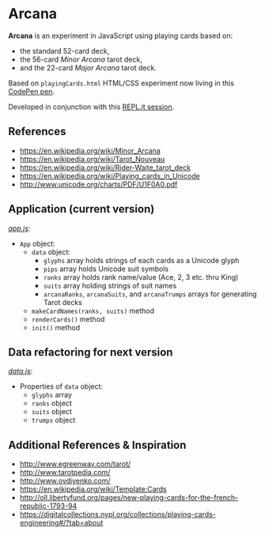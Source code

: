 # Arcana

**Arcana** is an experiment in JavaScript using playing cards based on:
* the standard 52-card deck,
* the 56-card *Minor Arcana* tarot deck,
* and the 22-card *Major Arcana* tarot deck.

Based on `playingCards.html` HTML/CSS experiment now living in this [CodePen pen](https://codepen.io/ogab/pen/peXpqW).

Developed in conjunction with this [REPL.it session](https://repl.it/HBzu/110).

## References
* https://en.wikipedia.org/wiki/Minor_Arcana
* https://en.wikipedia.org/wiki/Tarot_Nouveau
* https://en.wikipedia.org/wiki/Rider-Waite_tarot_deck
* https://en.wikipedia.org/wiki/Playing_cards_in_Unicode
* http://www.unicode.org/charts/PDF/U1F0A0.pdf


## Application (current version)
[*app.js*](js/app.js):
* `App` object:
  * `data` object:
    * `glyphs` array holds strings of each cards as a Unicode glyph
    * `pips` array holds Unicode suit symbols
    * `ranks` array holds rank name/value (Ace, 2, 3 etc. thru King)
    * `suits` array holding strings of suit names
    * `arcanaRanks`, `arcanaSuits`, and `arcanaTrumps` arrays for generating Tarot decks
  * `makeCardNames(ranks, suits)` method
  * `renderCards()` method
  * `init()` method

## Data refactoring for next version
[*data.js*](js/data.js):
* Properties of `data` object:
  * `glyphs` array
  * `ranks` object
  * `suits` object
  * `trumps` object

## Additional References & Inspiration
* http://www.egreenway.com/tarot/
* http://www.tarotpedia.com/
* http://www.ovdiyenko.com/
* https://en.wikipedia.org/wiki/Template:Cards
* http://oll.libertyfund.org/pages/new-playing-cards-for-the-french-republic-1793-94
* https://digitalcollections.nypl.org/collections/playing-cards-engineering#/?tab=about
